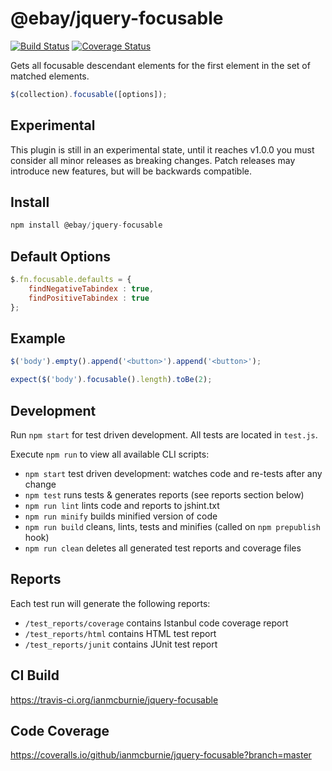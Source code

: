 # @ebay/jquery-focusable

<p>
    <a href="https://travis-ci.org/ianmcburnie/jquery-focusable"><img src="https://api.travis-ci.org/ianmcburnie/jquery-focusable.svg?branch=master" alt="Build Status" /></a>
    <a href='https://coveralls.io/github/ianmcburnie/jquery-focusable?branch=master'><img src='https://coveralls.io/repos/ianmcburnie/jquery-focusable/badge.svg?branch=master&service=github' alt='Coverage Status' /></a>
</p>

Gets all focusable descendant elements for the first element in the set of matched elements.

```js
$(collection).focusable([options]);
```

## Experimental

This plugin is still in an experimental state, until it reaches v1.0.0 you must consider all minor releases as breaking changes. Patch releases may introduce new features, but will be backwards compatible.

## Install

```js
npm install @ebay/jquery-focusable
```

## Default Options

```js
$.fn.focusable.defaults = {
    findNegativeTabindex : true,
    findPositiveTabindex : true
};
```

## Example

```js
$('body').empty().append('<button>').append('<button>');

expect($('body').focusable().length).toBe(2);
```

## Development

Run `npm start` for test driven development. All tests are located in `test.js`.

Execute `npm run` to view all available CLI scripts:

* `npm start` test driven development: watches code and re-tests after any change
* `npm test` runs tests & generates reports (see reports section below)
* `npm run lint` lints code and reports to jshint.txt
* `npm run minify` builds minified version of code
* `npm run build` cleans, lints, tests and minifies (called on `npm prepublish` hook)
* `npm run clean` deletes all generated test reports and coverage files

## Reports

Each test run will generate the following reports:

* `/test_reports/coverage` contains Istanbul code coverage report
* `/test_reports/html` contains HTML test report
* `/test_reports/junit` contains JUnit test report

## CI Build

https://travis-ci.org/ianmcburnie/jquery-focusable

## Code Coverage

https://coveralls.io/github/ianmcburnie/jquery-focusable?branch=master
